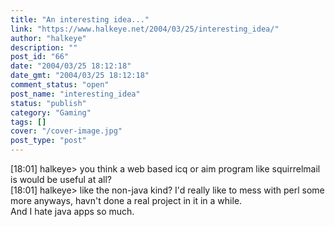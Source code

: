 ```yaml
---
title: "An interesting idea..."
link: "https://www.halkeye.net/2004/03/25/interesting_idea/"
author: "halkeye"
description: ""
post_id: "66"
date: "2004/03/25 18:12:18"
date_gmt: "2004/03/25 18:12:18"
comment_status: "open"
post_name: "interesting_idea"
status: "publish"
category: "Gaming"
tags: []
cover: "/cover-image.jpg"
post_type: "post"
---
```


[18:01] halkeye> you think a web based icq or aim program like squirrelmail is would be useful at all?  
[18:01] halkeye> like the non-java kind? I'd really like to mess with perl some more anyways, havn't done a real project in it in a while.  
And I hate java apps so much.